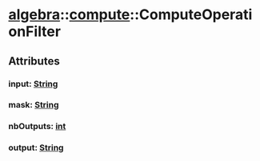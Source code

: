 # [algebra](/libs/algebra/)::[compute](/libs/algebra/compute/)::ComputeOperationFilter

## Attributes

### input:&nbsp;[String](/libs/std/core/type.String.md)

### mask:&nbsp;[String](/libs/std/core/type.String.md)

### nbOutputs:&nbsp;[int](/libs/std/core/type.int.md)

### output:&nbsp;[String](/libs/std/core/type.String.md)

